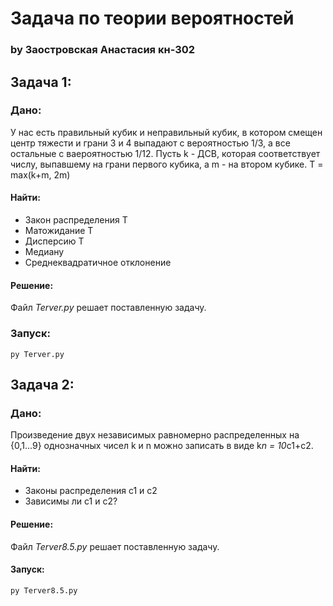 # Задача по теории вероятностей
### by Заостровская Анастасия кн-302

## Задача 1:
### Дано:
У нас есть правильный кубик и неправильный кубик, в котором смещен центр тяжести и грани 3 и 4 выпадают с вероятностью 1/3, а все остальные с ваероятностью 1/12. Пусть k - ДСВ, которая соответствует числу, выпавшему на грани первого кубика, а m - на втором кубике.
Т = max(k+m, 2m)
#### Найти:
- Закон распределения T
- Матожидание Т
- Дисперсию Т
- Медиану
- Среднеквадратичное отклонение
#### Решение:
Файл *Terver.py* решает поставленную задачу.

### Запуск:
	py Terver.py

## Задача 2:
### Дано:
Произведение двух независимых равномерно распределенных на {0,1...9} однозначных чисел k и n можно записать в виде k*n = 10*c1+c2.
#### Найти:
- Законы распределения с1 и с2
- Зависимы ли с1 и с2?
#### Решение:
Файл *Terver8.5.py* решает поставленную задачу.
#### Запуск:
	py Terver8.5.py
